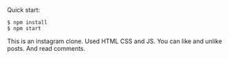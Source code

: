 Quick start:

```
$ npm install
$ npm start
````

This is an instagram clone. Used HTML CSS and JS. You can like and unlike posts. And read comments. 
